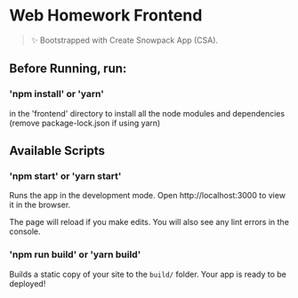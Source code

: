 # Web Homework Frontend

> ✨ Bootstrapped with Create Snowpack App (CSA).

## Before Running, run:

### 'npm install' or 'yarn'

in the 'frontend' directory to install all the node modules and dependencies
(remove package-lock.json if using yarn)

## Available Scripts

### 'npm start' or 'yarn start'

Runs the app in the development mode.
Open http://localhost:3000 to view it in the browser.

The page will reload if you make edits.
You will also see any lint errors in the console.

### 'npm run build' or 'yarn build'

Builds a static copy of your site to the `build/` folder.
Your app is ready to be deployed!
